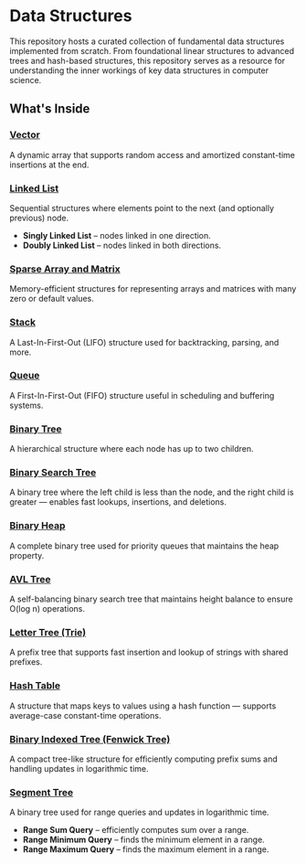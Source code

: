 # Data Structures

This repository hosts a curated collection of fundamental data structures implemented from scratch. From foundational linear structures to advanced trees and hash-based structures, this repository serves as a resource for understanding the inner workings of key data structures in computer science.

## What's Inside

### [Vector](./Vector)
A dynamic array that supports random access and amortized constant-time insertions at the end.

### [Linked List](./LinkedList)
Sequential structures where elements point to the next (and optionally previous) node.
- **Singly Linked List** – nodes linked in one direction.
- **Doubly Linked List** – nodes linked in both directions.

### [Sparse Array and Matrix](./Sparse%20Array%20and%20Matrix)
Memory-efficient structures for representing arrays and matrices with many zero or default values.

### [Stack](./Stack)
A Last-In-First-Out (LIFO) structure used for backtracking, parsing, and more.

### [Queue](./Queue)
A First-In-First-Out (FIFO) structure useful in scheduling and buffering systems.

### [Binary Tree](./Binary%20Tree)
A hierarchical structure where each node has up to two children.

### [Binary Search Tree](./Binary%20Search%20Tree)
A binary tree where the left child is less than the node, and the right child is greater — enables fast lookups, insertions, and deletions.

### [Binary Heap](./Binary%20Heap)
A complete binary tree used for priority queues that maintains the heap property.

### [AVL Tree](./AVL%20Tree)
A self-balancing binary search tree that maintains height balance to ensure O(log n) operations.

### [Letter Tree (Trie)](./Letter%20Tree%20(Trie))
A prefix tree that supports fast insertion and lookup of strings with shared prefixes.

### [Hash Table](./Hash%20Table)
A structure that maps keys to values using a hash function — supports average-case constant-time operations.

### [Binary Indexed Tree (Fenwick Tree)](./Binary%20Indexed%20Tree)
A compact tree-like structure for efficiently computing prefix sums and handling updates in logarithmic time.

### [Segment Tree](./Segment%20Tree)
A binary tree used for range queries and updates in logarithmic time.  
- **Range Sum Query** – efficiently computes sum over a range.
- **Range Minimum Query** – finds the minimum element in a range.
- **Range Maximum Query** – finds the maximum element in a range.
